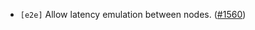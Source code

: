 - `[e2e]` Allow latency emulation between nodes.
  ([\#1560](https://github.com/depinnetwork/por-consensus/pull/1560))